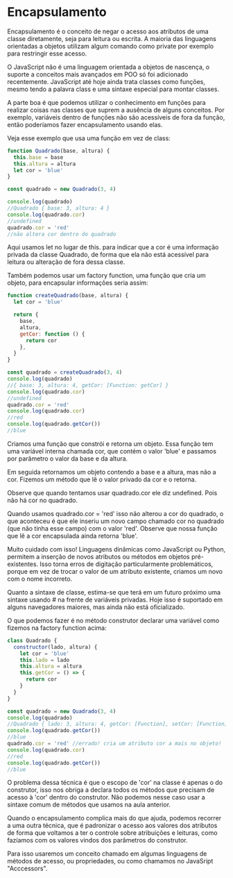 # Encapsulamento

Encapsulamento é o conceito de negar o acesso aos atributos de uma classe diretamente, seja para leitura ou escrita. A maioria das linguagens orientadas a objetos utilizam algum comando como private por exemplo para restringir esse acesso.

O JavaScript não é uma linguagem orientada a objetos de nascença, o suporte a conceitos mais avançados em POO só foi adicionado recentemente. JavaScript até hoje ainda trata classes como funções, mesmo tendo a palavra class e uma sintaxe especial para montar classes.

A parte boa é que podemos utilizar o conhecimento em funções para realizar coisas nas classes que suprem a ausência de alguns conceitos. Por exemplo, variáveis dentro de funções não são acessíveis de fora da função, então poderíamos fazer encapsulamento usando elas.

Veja esse exemplo que usa uma função em vez de class:

```js
function Quadrado(base, altura) {
  this.base = base
  this.altura = altura
  let cor = 'blue'
}

const quadrado = new Quadrado(3, 4)

console.log(quadrado)
//Quadrado { base: 3, altura: 4 }
console.log(quadrado.cor)
//undefined
quadrado.cor = 'red'
//não altera cor dentro do quadrado
```

Aqui usamos let no lugar de this. para indicar que a cor é uma informação privada da classe Quadrado, de forma que ela não está acessível para leitura ou alteração de fora dessa classe.

Também podemos usar um factory function, uma função que cria um objeto, para encapsular informações seria assim:

```js
function createQuadrado(base, altura) {
  let cor = 'blue'

  return {
    base,
    altura,
    getCor: function () {
      return cor
    },
  }
}

const quadrado = createQuadrado(3, 4)
console.log(quadrado)
//{ base: 3, altura: 4, getCor: [Function: getCor] }
console.log(quadrado.cor)
//undefined
quadrado.cor = 'red'
console.log(quadrado.cor)
//red
console.log(quadrado.getCor())
//blue
```

Criamos uma função que constrói e retorna um objeto. Essa função tem uma variável interna chamada cor, que contém o valor 'blue' e passamos por parâmetro o valor da base e da altura.

Em seguida retornamos um objeto contendo a base e a altura, mas não a cor. Fizemos um método que lê o valor privado da cor e o retorna.

Observe que quando tentamos usar quadrado.cor ele diz undefined. Pois não há cor no quadrado.

Quando usamos quadrado.cor = 'red' isso não alterou a cor do quadrado, o que aconteceu é que ele inseriu um novo campo chamado cor no quadrado (que não tinha esse campo) com o valor 'red'. Observe que nossa função que lê a cor encapsulada ainda retorna 'blue'.

Muito cuidado com isso! Linguagens dinâmicas como JavaScript ou Python, permitem a inserção de novos atributos ou métodos em objetos pré-existentes. Isso torna erros de digitação particularmente problemáticos, porque em vez de trocar o valor de um atributo existente, criamos um novo com o nome incorreto.

Quanto a sintaxe de classe, estima-se que terá em um futuro próximo uma sintaxe usando # na frente de variáveis privadas. Hoje isso é suportado em alguns navegadores maiores, mas ainda não está oficializado.

O que podemos fazer é no método construtor declarar uma variável como fizemos na factory function acima:

```js
class Quadrado {
  constructor(lado, altura) {
    let cor = 'blue'
    this.lado = lado
    this.altura = altura
    this.getCor = () => {
      return cor
    }
  }
}

const quadrado = new Quadrado(3, 4)
console.log(quadrado)
//Quadrado { lado: 3, altura: 4, getCor: [Function], setCor: [Function] }
console.log(quadrado.getCor())
//blue
quadrado.cor = 'red' //errado! cria um atributo cor a mais no objeto!
console.log(quadrado.cor)
//red
console.log(quadrado.getCor())
//blue
```

O problema dessa técnica é que o escopo de 'cor' na classe é apenas o do construtor, isso nos obriga a declara todos os métodos que precisam de acesso à 'cor' dentro do construtor. Não podemos nesse caso usar a sintaxe comum de métodos que usamos na aula anterior.

Quando o encapsulamento complica mais do que ajuda, podemos recorrer a uma outra técnica, que é padronizar o acesso aos valores dos atributos de forma que voltamos a ter o controle sobre atribuições e leituras, como fazíamos com os valores vindos dos parâmetros do construtor.

Para isso usaremos um conceito chamado em algumas linguagens de métodos de acesso, ou propriedades, ou como chamamos no JavaSript "Acccessors".
